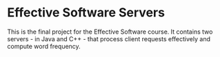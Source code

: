 # Effective Software Servers
This is the final project for the Effective Software course.
It contains two servers - in Java and C++ - that process client requests effectively and compute word frequency.
